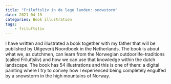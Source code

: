 ```yaml
---
title: "Friluftsliv in de lage landen: snowstorm"
date: 2021-04-15
categories: Book illustration
tags: 
    - friluftsliv
---
```

I have written and illustrated a book together with my father that will be published by Uitgeverij Noordboek in the Netherlands. The book is about what we, as dutchmen, can learn from the Norwegian outdoorlife-traditions (called Friluftsliv) and how we can use that knowledge within the dutch landscape. 
The book has 54 illustrations and this is one of them: a digital painting where I try to convey how I experienced being completely engulfed by a snowstorm in the high mountains of Norway.